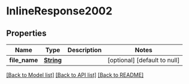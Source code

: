 # InlineResponse2002
## Properties

Name | Type | Description | Notes
------------ | ------------- | ------------- | -------------
**file\_name** | [**String**](string.md) |  | [optional] [default to null]

[[Back to Model list]](../README.md#documentation-for-models) [[Back to API list]](../README.md#documentation-for-api-endpoints) [[Back to README]](../README.md)

